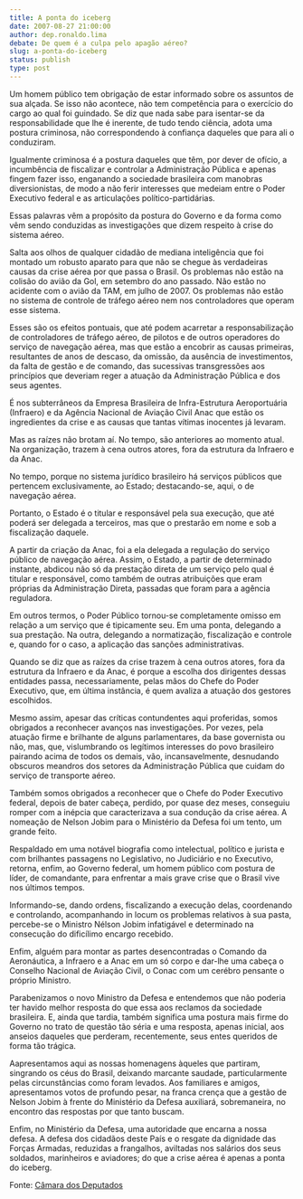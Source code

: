 ```yaml
---
title: A ponta do iceberg
date: 2007-08-27 21:00:00
author: dep.ronaldo.lima
debate: De quem é a culpa pelo apagão aéreo?
slug: a-ponta-do-iceberg
status: publish 
type: post
---
```


  
Um homem público tem obrigação de estar informado sobre os assuntos de sua alçada. Se isso não acontece, não tem competência para o exercício do cargo ao qual foi guindado. Se diz que nada sabe para isentar-se da responsabilidade que lhe é inerente, de tudo tendo ciência, adota uma postura criminosa, não correspondendo à confiança daqueles que para ali o conduziram.  
  
Igualmente criminosa é a postura daqueles que têm, por dever de ofício, a incumbência de fiscalizar e controlar a Administração Pública e apenas fingem fazer isso, enganando a sociedade brasileira com manobras diversionistas, de modo a não ferir interesses que medeiam entre o Poder Executivo federal e as articulações político-partidárias.  
  
Essas palavras vêm a propósito da postura do Governo e da forma como vêm sendo conduzidas as investigações que dizem respeito à crise do sistema aéreo.  
  
Salta aos olhos de qualquer cidadão de mediana inteligência que foi montado um robusto aparato para que não se chegue às verdadeiras causas da crise aérea por que passa o Brasil. Os problemas não estão na colisão do avião da Gol, em setembro do ano passado. Não estão no acidente com o avião da TAM, em julho de 2007. Os problemas não estão no sistema de controle de tráfego aéreo nem nos controladores que operam esse sistema.  
  
Esses são os efeitos pontuais, que até podem acarretar a responsabilização de controladores de tráfego aéreo, de pilotos e de outros operadores do serviço de navegação aérea, mas que estão a encobrir as causas primeiras, resultantes de anos de descaso, da omissão, da ausência de investimentos, da falta de gestão e de comando, das sucessivas transgressões aos princípios que deveriam reger a atuação da Administração Pública e dos seus agentes.  
  
É nos subterrâneos da Empresa Brasileira de Infra-Estrutura Aeroportuária (Infraero) e da Agência Nacional de Aviação Civil Anac que estão os ingredientes da crise e as causas que tantas vítimas inocentes já levaram.  
  
Mas as raízes não brotam aí. No tempo, são anteriores ao momento atual. Na organização, trazem à cena outros atores, fora da estrutura da Infraero e da Anac.  
  
No tempo, porque no sistema jurídico brasileiro há serviços públicos que pertencem exclusivamente, ao Estado; destacando-se, aqui, o de navegação aérea.  
  
Portanto, o Estado é o titular e responsável pela sua execução, que até poderá ser delegada a terceiros, mas que o prestarão em nome e sob a fiscalização daquele.  
  
A partir da criação da Anac, foi a ela delegada a regulação do serviço público de navegação aérea. Assim, o Estado, a partir de determinado instante, abdicou não só da prestação direta de um serviço pelo qual é titular e responsável, como também de outras atribuições que eram próprias da Administração Direta, passadas que foram para a agência reguladora.  
  
Em outros termos, o Poder Público tornou-se completamente omisso em relação a um serviço que é tipicamente seu. Em uma ponta, delegando a sua prestação. Na outra, delegando a normatização, fiscalização e controle e, quando for o caso, a aplicação das sanções administrativas.  
  
Quando se diz que as raízes da crise trazem à cena outros atores, fora da estrutura da Infraero e da Anac, é porque a escolha dos dirigentes dessas entidades passa, necessariamente, pelas mãos do Chefe do Poder Executivo, que, em última instância, é quem avaliza a atuação dos gestores escolhidos.  
  
Mesmo assim, apesar das críticas contundentes aqui proferidas, somos obrigados a reconhecer avanços nas investigações. Por vezes, pela atuação firme e brilhante de alguns parlamentares, da base governista ou não, mas, que, vislumbrando os legítimos interesses do povo brasileiro pairando acima de todos os demais, vão, incansavelmente, desnudando obscuros meandros dos setores da Administração Pública que cuidam do serviço de transporte aéreo.  
  
Também somos obrigados a reconhecer que o Chefe do Poder Executivo federal, depois de bater cabeça, perdido, por quase dez meses, conseguiu romper com a inépcia que caracterizava a sua condução da crise aérea. A nomeação de Nelson Jobim para o Ministério da Defesa foi um tento, um grande feito.  
  
Respaldado em uma notável biografia como intelectual, político e jurista e com brilhantes passagens no Legislativo, no Judiciário e no Executivo, retorna, enfim, ao Governo federal, um homem público com postura de líder, de comandante, para enfrentar a mais grave crise que o Brasil vive nos últimos tempos.  
  
Informando-se, dando ordens, fiscalizando a execução delas, coordenando e controlando, acompanhando in locum os problemas relativos à sua pasta, percebe-se o Ministro Nélson Jobim infatigável e determinado na consecução do dificílimo encargo recebido.  
  
Enfim, alguém para montar as partes desencontradas o Comando da Aeronáutica, a Infraero e a Anac em um só corpo e dar-lhe uma cabeça o Conselho Nacional de Aviação Civil, o Conac com um cerébro pensante o próprio Ministro.  
  
Parabenizamos o novo Ministro da Defesa e entendemos que não poderia ter havido melhor resposta do que essa aos reclamos da sociedade brasileira. E, ainda que tardia, também significa uma postura mais firme do Governo no trato de questão tão séria e uma resposta, apenas inicial, aos anseios daqueles que perderam, recentemente, seus entes queridos de forma tão trágica.  
  
Aapresentamos aqui as nossas homenagens àqueles que partiram, singrando os céus do Brasil, deixando marcante saudade, particularmente pelas circunstâncias como foram levados. Aos familiares e amigos, apresentamos votos de profundo pesar, na franca crença que a gestão de Nelson Jobim à frente do Ministério da Defesa auxiliará, sobremaneira, no encontro das respostas por que tanto buscam.  
  
Enfim, no Ministério da Defesa, uma autoridade que encarna a nossa defesa. A defesa dos cidadãos deste País e o resgate da dignidade das Forças Armadas, reduzidas a frangalhos, aviltadas nos salários dos seus soldados, marinheiros e aviadores; do que a crise aérea é apenas a ponta do iceberg.  
  
Fonte: [Câmara dos Deputados](http://www.camara.gov.br/internet/sitaqweb/discursodireto.asp?nuSessao=221.1.53.O)
